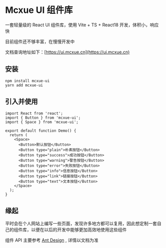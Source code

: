 # Mcxue UI 组件库

一套轻量级的 React UI 组件库，使用 Vite + TS + React18 开发，体积小，响应快

目前组件还不够丰富，在慢慢开发中

文档查询地址如下：[https://ui.mcxue.cn](https://ui.mcxue.cn)

## 安装

```
npm install mcxue-ui
yarn add mcxue-ui
```

## 引入并使用

```
import React from 'react';
import { Button } from 'mcxue-ui';
import { Space } from 'mcxue-ui';

export default function Demo() {
  return (
    <Space>
      <Button>默认按钮</Button>
      <Button type="plain">朴素按钮</Button>
      <Button type="success">成功按钮</Button>
      <Button type="warning">警告按钮</Button>
      <Button type="error">失败按钮</Button>
      <Button type="info">信息按钮</Button>
      <Button type="link">链接按钮</Button>
      <Button type="text">文本按钮</Button>
    </Space>
  );
}
```

## 缘起

平时会在个人网站上编写一些页面，发现许多地方都可以复用，因此想定制一套自己的组件库，以便在以后的开发中能够更加高效地使用这些组件

组件 API 主要参考 [Ant Design](https://ant.design/components/overview-cn/) , 详情以文档为准
